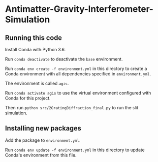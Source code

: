 # Antimatter-Gravity-Interferometer-Simulation

## Running this code

Install Conda with Python 3.6.

Run `conda deactivate` to deactivate the `base` environment.

Run `conda env create -f environment.yml` in this directory to create a Conda environment with all dependencies specified in `environment.yml`.

The environment is called `agis`.

Run `conda activate agis` to use the virtual environment configured with Conda for this project.

Then run `python src/2GratingDiffraction_final.py` to run the slit simulation.

## Installing new packages

Add the package to `environment.yml`.

Run `conda env update -f environment.yml` in this directory to update Conda's environment from this file.
